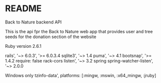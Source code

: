 # README

Back to Nature backend API

This is the api fpr the Back to Nature web app that provides user and tree seeds for the donation section of the website

Ruby version 2.6.1

rails', '~> 6.0.3', '>= 6.0.3.4
sqlite3', '~> 1.4
puma', '~> 4.1
bootsnap', '>= 1.4.2 require: false
rack-cors
listen', '~> 3.2
spring
spring-watcher-listen', '~> 2.0.0

Windows only
tzinfo-data', platforms: [:mingw, :mswin, :x64_mingw, :jruby]

